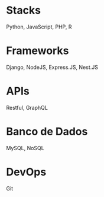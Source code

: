 # Stacks
Python, JavaScript, PHP, R

# Frameworks
Django, NodeJS, Express.JS, Nest.JS 

# APIs
Restful, GraphQL

# Banco de Dados
MySQL, NoSQL

# DevOps 
Git
